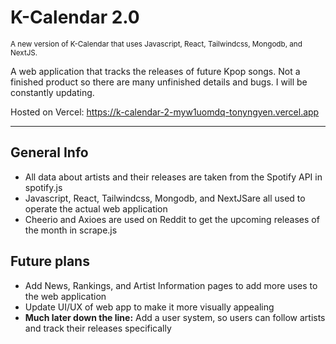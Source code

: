 # K-Calendar 2.0
<sup>A new version of K-Calendar that uses Javascript, React, Tailwindcss, Mongodb, and NextJS.</sup>

A web application that tracks the releases of future Kpop songs. Not a finished product so there are many unfinished details and bugs. I will be constantly updating.

Hosted on Vercel:
https://k-calendar-2-myw1uomdq-tonyngyen.vercel.app
***

## General Info
 * All data about artists and their releases are taken from the Spotify API in spotify.js
 * Javascript, React, Tailwindcss, Mongodb, and NextJSare all used to operate the actual web application
 * Cheerio and Axioes are used on Reddit to get the upcoming releases of the month in scrape.js

## Future plans
 * Add News, Rankings, and Artist Information pages to add more uses to the web application
 * Update UI/UX of web app to make it more visually appealing
 * **Much later down the line:** Add a user system, so users can follow artists and track their releases specifically

